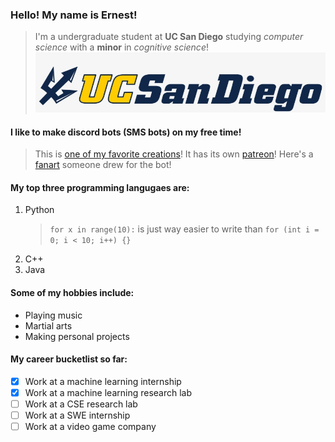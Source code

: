 ### Hello! My name is Ernest!
> I'm a undergraduate student at **UC San Diego** studying *computer science* with a **minor** in *cognitive science*!
![UCSD](pictures/UCSD_logo.png)

#### I like to make discord bots (SMS bots) on my free time!
> This is [one of my favorite creations](https://top.gg/bot/511786918783090688)! 
> It has its own [patreon](https://www.patreon.com/mafiabot)!
> Here's a [fanart](pictures/bot_art.png) someone drew for the bot!

#### My top three programming langugaes are:
1. Python
   >`for x in range(10):` is just way easier to write than `for (int i = 0; i < 10; i++) {}`
2.  C++
3.  Java

#### Some of my hobbies include:
- Playing music
- Martial arts
- Making personal projects

#### My career bucketlist so far:
- [x] Work at a machine learning internship
- [x] Work at a machine learning research lab
- [ ] Work at a CSE research lab
- [ ] Work at a SWE internship
- [ ] Work at a video game company

